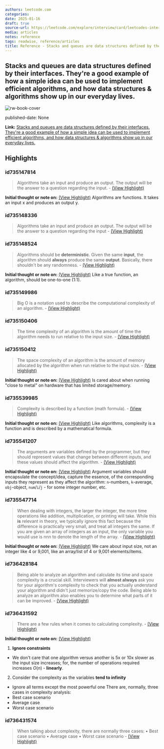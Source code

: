 ```yaml
---
authors: leetcode.com
categories:
date: 2025-01-16
draft: true
source-url: https://leetcode.com/explore/interview/card/leetcodes-interview-crash-course-data-structures-and-algorithms/715/introduction/4654/
media: articles
notes: reference
tags: readwise, reference/articles
title: Reference - Stacks and queues are data structures defined by their interfaces. They're a good example of how a simple idea can be used to implement efficient algorithms, and how data structures & algorithms show up in our everyday lives.
---
```


## Stacks and queues are data structures defined by their interfaces. They're a good example of how a simple idea can be used to implement efficient algorithms, and how data structures & algorithms show up in our everyday lives.

![rw-book-cover](https://leetcode.com/static/images/LeetCode_Sharing.png)

published-date: None

**Link:** [Stacks and queues are data structures defined by their interfaces. They're a good example of how a simple idea can be used to implement efficient algorithms, and how data structures & algorithms show up in our everyday lives.](https://leetcode.com/explore/interview/card/leetcodes-interview-crash-course-data-structures-and-algorithms/715/introduction/4654/)

## Highlights

### id735147814

> Algorithms take an input and produce an output. The output will be the answer to a question regarding the input.
> \- [(View Highlight)](https://read.readwise.io/read/01j0mt9sjfr6skrd54z2mnvs4h)

**Initial thought or note on:** [(View Highlight)](https://read.readwise.io/read/01j0mt9sjfr6skrd54z2mnvs4h)
Algorithms are functions. It takes an input x and produces an output y.

### id735148336

> Algorithms take an input and produce an output. The output will be the answer to a question regarding the input
> \- [(View Highlight)](https://read.readwise.io/read/01j0mtjv41hd2wtv4m4qfjbhrr)

### id735148524

> Algorithms should be **deterministic**. Given the same **input**, the algorithm should **always** produce the same **output**. Basically, there shouldn't be any randomness.
> \- [(View Highlight)](https://read.readwise.io/read/01j0mtr94mrdskgvzj4grd9aj3)

**Initial thought or note on:** [(View Highlight)](https://read.readwise.io/read/01j0mtr94mrdskgvzj4grd9aj3)
Like a true function, an algorithm, should be one-to-one (1:1).

### id735149986

> Big O is a notation used to describe the computational complexity of an algorithm.
> \- [(View Highlight)](https://read.readwise.io/read/01j0mv5kdjv2r9scyaf20yd89b)

### id735150406

> The time complexity of an algorithm is the amount of time the algorithm needs to run relative to the input size.
> \- [(View Highlight)](https://read.readwise.io/read/01j0mvec3vnmr41y7yz9a23zhk)

### id735150412

> The space complexity of an algorithm is the amount of memory allocated by the algorithm when run relative to the input size.
> \- [(View Highlight)](https://read.readwise.io/read/01j0mvefmdbxvqezaznds2r0qs)

**Initial thought or note on:** [(View Highlight)](https://read.readwise.io/read/01j0mvefmdbxvqezaznds2r0qs)
Is cared about when running "close to metal" on hardware that has limited storage/memory.

### id735539985

> Complexity is described by a function (math formula).
> \- [(View Highlight)](https://read.readwise.io/read/01j0qm7pvc51tksxdf8hcqk821)

**Initial thought or note on:** [(View Highlight)](https://read.readwise.io/read/01j0qm7pvc51tksxdf8hcqk821)
Like algorithms, complexity is a function and is described by a mathematical formula.

### id735541207

> The arguments are variables defined by the programmer, but they should represent values that change between different inputs, and these values should affect the algorithm.
> \- [(View Highlight)](https://read.readwise.io/read/01j0qmnq0rxz38ybj3p5sk9cnk)

**Initial thought or note on:** [(View Highlight)](https://read.readwise.io/read/01j0qmnq0rxz38ybj3p5sk9cnk)
Argument variables should encapsulate the concept/idea, capture the essence, of the corresponding inputs they represent as they affect the algorithm: `n`-numbers, `k`-average, `obj`-object, `num`/`i`/`j` - for some integer number, etc.

### id735547714

> When dealing with integers, the larger the integer, the more time operations like addition, multiplication, or printing will take. While this **is** relevant in theory, we typically ignore this fact because the difference is practically very small, and treat all integers the same. If you are given an array of integers as an input, the only variable you would use is nnn to denote the length of the array.
> \- [(View Highlight)](https://read.readwise.io/read/01j0qp9a6kvpgnhsahg66kmwxj)

**Initial thought or note on:** [(View Highlight)](https://read.readwise.io/read/01j0qp9a6kvpgnhsahg66kmwxj)
We care about input size, not an integer like 4 or 9,001, like an array/list of 4 or 9,001 elements/items.

### id736428184

> Being able to analyze an algorithm and calculate its time and space complexity is a crucial skill. Interviewers will **almost always** ask you for your algorithm's complexity to check that you actually understand your algorithm and didn't just memorize/copy the code. Being able to analyze an algorithm also enables you to determine what parts of it can be improved.
> \- [(View Highlight)](https://read.readwise.io/read/01j0wryergqrerpbyvtsb3waac)

### id736431592

> There are a few rules when it comes to calculating complexity.
> \- [(View Highlight)](https://read.readwise.io/read/01j0wt7wmp5bn4p4267fdztgs1)

**Initial thought or note on:** [(View Highlight)](https://read.readwise.io/read/01j0wt7wmp5bn4p4267fdztgs1)

1. **Ignore constraints**

- We don't care that one algorithm versus another is 5x or 10x slower as the input size increases; for, the number of operations required increases $O\left(n\right)$ - **linearly**.

2. Consider the complexity as the variables **tend to infinity**

- Ignore all terms except the most powerful one
  There are, normally, three cases in complexity analysis:
- Best case scenario
- Average case
- Worst case scenario

### id736431574

> When talking about complexity, there are normally three cases:
> • Best case scenario
> • Average case
> • Worst case scenario
> \- [(View Highlight)](https://read.readwise.io/read/01j0wt74ecxw4x5fe8hj8tjry1)
